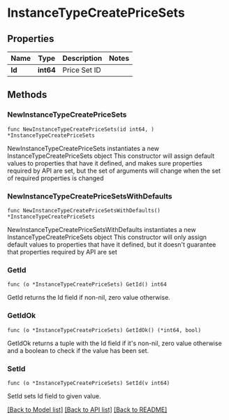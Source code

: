 # InstanceTypeCreatePriceSets

## Properties

Name | Type | Description | Notes
------------ | ------------- | ------------- | -------------
**Id** | **int64** | Price Set ID | 

## Methods

### NewInstanceTypeCreatePriceSets

`func NewInstanceTypeCreatePriceSets(id int64, ) *InstanceTypeCreatePriceSets`

NewInstanceTypeCreatePriceSets instantiates a new InstanceTypeCreatePriceSets object
This constructor will assign default values to properties that have it defined,
and makes sure properties required by API are set, but the set of arguments
will change when the set of required properties is changed

### NewInstanceTypeCreatePriceSetsWithDefaults

`func NewInstanceTypeCreatePriceSetsWithDefaults() *InstanceTypeCreatePriceSets`

NewInstanceTypeCreatePriceSetsWithDefaults instantiates a new InstanceTypeCreatePriceSets object
This constructor will only assign default values to properties that have it defined,
but it doesn't guarantee that properties required by API are set

### GetId

`func (o *InstanceTypeCreatePriceSets) GetId() int64`

GetId returns the Id field if non-nil, zero value otherwise.

### GetIdOk

`func (o *InstanceTypeCreatePriceSets) GetIdOk() (*int64, bool)`

GetIdOk returns a tuple with the Id field if it's non-nil, zero value otherwise
and a boolean to check if the value has been set.

### SetId

`func (o *InstanceTypeCreatePriceSets) SetId(v int64)`

SetId sets Id field to given value.



[[Back to Model list]](../README.md#documentation-for-models) [[Back to API list]](../README.md#documentation-for-api-endpoints) [[Back to README]](../README.md)


